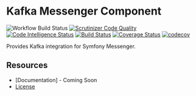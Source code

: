 Kafka Messenger Component
=============================
![Workflow Build Status](https://github.com/fractalzombie/frzb-kafka-messenger/actions/workflows/ci.yml/badge.svg?event=push)
[![Scrutinizer Code Quality](https://scrutinizer-ci.com/g/fractalzombie/frzb-kafka-messenger/badges/quality-score.png?b=main)](https://scrutinizer-ci.com/g/fractalzombie/frzb-kafka-messenger/?branch=main)
[![Code Intelligence Status](https://scrutinizer-ci.com/g/fractalzombie/frzb-kafka-messenger/badges/code-intelligence.svg?b=main)](https://scrutinizer-ci.com/code-intelligence)
[![Build Status](https://scrutinizer-ci.com/g/fractalzombie/frzb-kafka-messenger/badges/build.png?b=main)](https://scrutinizer-ci.com/g/fractalzombie/frzb-kafka-messenger/build-status/main)
[![Coverage Status](https://coveralls.io/repos/github/fractalzombie/frzb-kafka-messenger/badge.svg?branch=main)](https://coveralls.io/github/fractalzombie/frzb-kafka-messenger?branch=main)
[![codecov](https://codecov.io/gh/fractalzombie/frzb-kafka-messenger/branch/main/graph/badge.svg?token=BF90VP2L0V)](https://codecov.io/gh/fractalzombie/frzb-kafka-messenger)

Provides Kafka integration for Symfony Messenger.

Resources
---------

* [Documentation] - Coming Soon
* [License](https://github.com/fractalzombie/frzb-kafka-messenger/blob/main/LICENSE)
